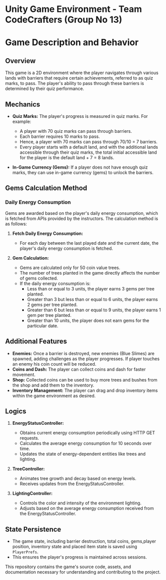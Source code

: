 # Unity Game Environment - Team CodeCrafters (Group No 13)

# Game Description and Behavior

## Overview
This game is a 2D environment where the player navigates through various lands with barriers that require certain achievements, referred to as quiz marks, to pass. The player's ability to pass through these barriers is determined by their quiz performance.

## Mechanics
- **Quiz Marks:** The player's progress is measured in quiz marks. For example:
  - A player with 70 quiz marks can pass through barriers.
  - Each barrier requires 10 marks to pass.
  - Hence, a player with 70 marks can pass through 70/10 = 7 barriers.
  - Every player starts with a default land, and with the additional lands accessible through their quiz marks, the total initial accessible land for the player is the default land + 7 = 8 lands.

- **In-Game Currency (Gems):** If a player does not have enough quiz marks, they can use in-game currency (gems) to unlock the barriers.

## Gems Calculation Method

### Daily Energy Consumption
Gems are awarded based on the player's daily energy consumption, which is fetched from APIs provided by the instructors. The calculation method is as follows:

1. **Fetch Daily Energy Consumption:**
   - For each day between the last played date and the current date, the player's daily energy consumption is fetched.

2. **Gem Calculation:**
   - Gems are calculated only for 50 coin value trees.
   - The number of trees planted in the game directly affects the number of gems collected.
   - If the daily energy consumption is:
     - Less than or equal to 3 units, the player earns 3 gems per tree planted.
     - Greater than 3 but less than or equal to 6 units, the player earns 2 gems per tree planted.
     - Greater than 6 but less than or equal to 9 units, the player earns 1 gem per tree planted.
     - Greater than 10 units, the player does not earn gems for the particular date.
       
## Additional Features
- **Enemies:** Once a barrier is destroyed, new enemies (Blue Slimes) are spawned, adding challenges as the player progresses. If player touches an enemy his coin count will be reduced. 
- **Coins and Dash:** The player can collect coins and dash for faster movement.
- **Shop:** Collected coins can be used to buy more trees and bushes from the shop and add them to the inventory.
- **Inventory Management:** The player can drag and drop inventory items within the game environment as desired.

## Logics

1. **EnergyStatusController:**
   - Obtains current energy consumption periodically using HTTP GET requests.
   - Calculates the average energy consumption for 10 seconds over time.
   - Updates the state of energy-dependent entities like trees and lighting.

2. **TreeController:**
   - Animates tree growth and decay based on energy levels.
   - Receives updates from the EnergyStatusController.

3. **LightingController:**
   - Controls the color and intensity of the environment lighting.
   - Adjusts based on the average energy consumption received from the EnergyStatusController.
  
 ## State Persistence
   - The game state, including barrier destruction, total coins, gems,player position, inventory state and placed item state is saved using `PlayerPrefs`.
   - This ensures the player's progress is maintained across sessions.


This repository contains the game's source code, assets, and documentation necessary for understanding and contributing to the project.
